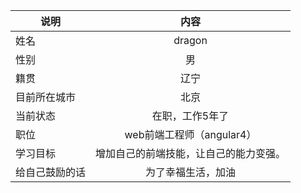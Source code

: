 
| 说明                   | 内容                                                          | 
| ------------------ |:-----------------------------------------------:|
| 姓名                   |dragon                                                        | 
| 性别                    |男                                                               | 
| 籍贯                    |辽宁                                                            | 
| 目前所在城市      |北京                                                            | 
| 当前状态              |在职，工作5年了                                        | 
| 职位                     |web前端工程师（angular4）                      | 
| 学习目标              |增加自己的前端技能，让自己的能力变强。| 
| 给自己鼓励的话   |为了幸福生活，加油                                    | 